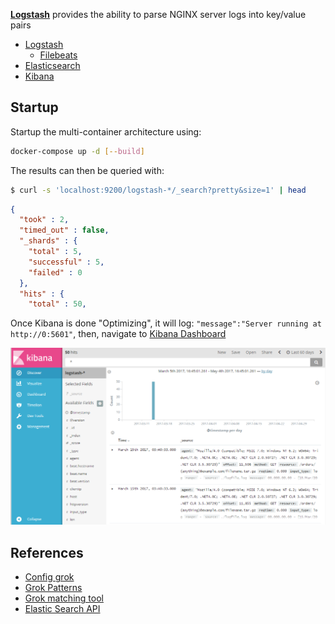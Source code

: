 
**[Logstash](https://www.elastic.co/products/logstash)** provides the ability to parse NGINX server logs into key/value pairs

* [Logstash](https://www.elastic.co/guide/en/logstash/current/docker.html)
  * [Filebeats](https://www.elastic.co/guide/en/logstash/current/plugins-inputs-beats.html)
* [Elasticsearch](https://www.elastic.co/guide/en/elasticsearch/reference/current/docker.html)
* [Kibana](https://www.elastic.co/guide/en/kibana/current/docker.html)

## Startup


Startup the multi-container architecture using:

```bash
docker-compose up -d [--build]
```

The results can then be queried with: 
```bash
$ curl -s 'localhost:9200/logstash-*/_search?pretty&size=1' | head
```
```json
{
  "took" : 2,
  "timed_out" : false,
  "_shards" : {
    "total" : 5,
    "successful" : 5,
    "failed" : 0
  },
  "hits" : {
    "total" : 50,
```

Once Kibana is done "Optimizing", it will log: `"message":"Server running at http://0:5601"`,
then, navigate to [Kibana Dashboard](http://localhost:5601/app/kibana)


![Kibana Dashboard](docs/kibana_visual_example.png)

## References

* [Config grok](https://www.elastic.co/guide/en/logstash/5.2/plugins-filters-grok.html)
* [Grok Patterns](https://github.com/elastic/logstash/blob/v1.4.2/patterns/grok-patterns)
* [Grok matching tool](http://grokconstructor.appspot.com/do/match)
* [Elastic Search API](https://www.elastic.co/guide/en/elasticsearch/reference/1.4/search.html)

